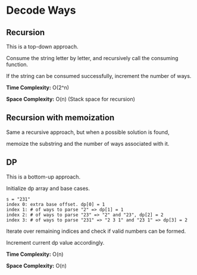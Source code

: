 # Decode Ways

## Recursion

This is a top-down approach.

Consume the string letter by letter, and recursively call the consuming function.

If the string can be consumed successfully, increment the number of ways.

**Time Complexity:** O(2^n)

**Space Complexity:** O(n) (Stack space for recursion)


## Recursion with memoization

Same a recursive approach, but when a possible solution is found,

memoize the substring and the number of ways associated with it.

## DP

This is a bottom-up approach.

Initialize dp array and base cases.

```
s = "231"
index 0: extra base offset. dp[0] = 1
index 1: # of ways to parse "2" => dp[1] = 1
index 2: # of ways to parse "23" => "2" and "23", dp[2] = 2
index 3: # of ways to parse "231" => "2 3 1" and "23 1" => dp[3] = 2
```

Iterate over remaining indices and check if valid numbers can be formed.

Increment current dp value accordingly.

**Time Complexity:** O(n)

**Space Complexity:** O(n)